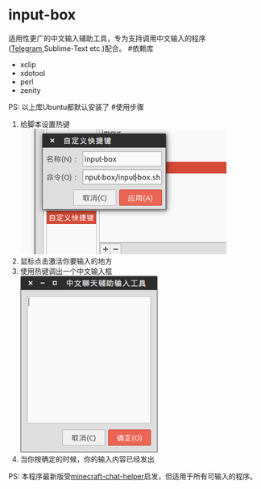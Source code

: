 input-box
=========

适用性更广的中文输入辅助工具，专为支持调用中文输入的程序([Telegram](https://github.com/telegramdesktop/tdesktop),Sublime-Text etc.)配合。
#依赖库

+ xclip
+ xdotool
+ perl
+ zenity

PS: 以上库Ubuntu都默认安装了
#使用步骤

1. 给脚本设置热键 <br />
![image](./1.png)
2. 鼠标点击激活你要输入的地方
3. 使用热键调出一个中文输入框 <br />
![image](./2.png)
4. 当你按确定的时候，你的输入内容已经发出

PS: 本程序最新版受[minecraft-chat-helper](https://github.com/m13253/minecraft-chat-helper)启发，但适用于所有可输入的程序。
